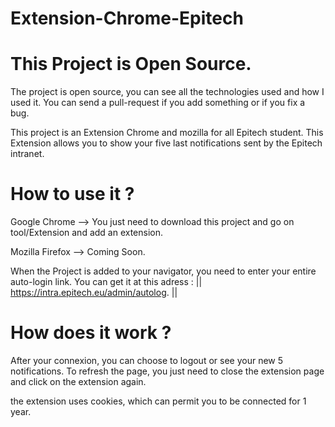 # Extension-Chrome-Epitech


  This Project is Open Source.
=

The project is open source, you can see all the technologies used and how I used it.
You can send a pull-request if you add something or if you fix a bug.

This project is an Extension Chrome and mozilla for all Epitech student.
This Extension allows you to show your five last notifications sent by the Epitech intranet.


  How to use it ?
=

Google Chrome   -->  You just need to download this project and go on tool/Extension and add an extension.

Mozilla Firefox -->  Coming Soon.

When the Project is added to your navigator, you need to enter your entire auto-login link.
You can get it at this adress : ||  https://intra.epitech.eu/admin/autolog.  ||


  How does it work ?
=

After your connexion, you can choose to logout or see your new 5 notifications.
To refresh the page, you just need to close the extension page and click on the extension again.

the extension uses cookies, which can permit you to be connected for 1 year.
